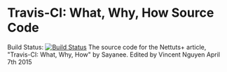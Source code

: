 # Travis-CI: What, Why, How Source Code
Build Status: [![Build Status](https://travis-ci.org/vietcent/travis-ci-what-why-how.svg?branch=master)](https://travis-ci.org/vietcent/travis-ci-what-why-how)
The source code for the Nettuts+ article, "Travis-CI: What, Why, How" by Sayanee. Edited by Vincent Nguyen April 7th 2015